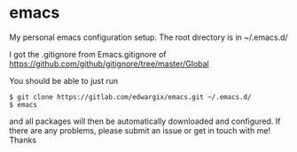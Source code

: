 # emacs
My personal emacs configuration setup. The root directory is in ~/.emacs.d/

I got the .gitignore from Emacs.gitignore of
https://github.com/github/gitignore/tree/master/Global

You should be able to just run

    $ git clone https://gitlab.com/edwargix/emacs.git ~/.emacs.d/
    $ emacs

and all packages will then be automatically downloaded and configured. If there
are any problems, please submit an issue or get in touch with me! Thanks
